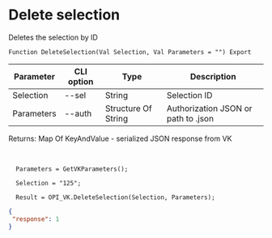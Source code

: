 ﻿---
sidebar_position: 7
---

# Delete selection
 Deletes the selection by ID



`Function DeleteSelection(Val Selection, Val Parameters = "") Export`

  | Parameter | CLI option | Type | Description |
  |-|-|-|-|
  | Selection | --sel | String | Selection ID |
  | Parameters | --auth | Structure Of String | Authorization JSON or path to .json |

  
  Returns:  Map Of KeyAndValue - serialized JSON response from VK

<br/>




```bsl title="Code example"
  Parameters = GetVKParameters();
  
  Selection = "125";
  
  Result = OPI_VK.DeleteSelection(Selection, Parameters);
```
 



```json title="Result"
{
 "response": 1
}
```
